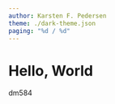 ```yaml
---
author: Karsten F. Pedersen
theme: ./dark-theme.json
paging: "%d / %d"
---
```


# Hello, World

dm584
